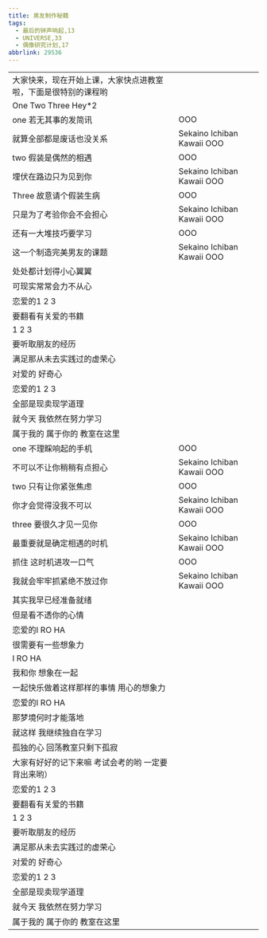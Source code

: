```yaml
---
title: 男友制作秘籍
tags:
  - 最后的钟声响起,13
  - UNIVERSE,33
  - 偶像研究计划,17
abbrlink: 29536
---
```

|      |      |
|--|--|
|大家快来，现在开始上课，大家快点进教室啦，下面是很特别的课程哟|      |
|One Two Three Hey*2|      |
|one 若无其事的发简讯|OOO|
|就算全部都是废话也没关系|Sekaino Ichiban Kawaii OOO|
|two 假装是偶然的相遇|OOO|
|埋伏在路边只为见到你|Sekaino Ichiban Kawaii OOO|
|Three 故意请个假装生病|OOO|
|只是为了考验你会不会担心|Sekaino Ichiban Kawaii OOO|
|还有一大堆技巧要学习|OOO|
|这一个制造完美男友的课题|Sekaino Ichiban Kawaii OOO|
|处处都计划得小心翼翼|      |
|可现实常常会力不从心|      |
|恋爱的1 2 3|      |
|要翻看有关爱的书籍|      |
|1 2 3|      |
|要听取朋友的经历|      |
|满足那从未去实践过的虚荣心|      |
|对爱的 好奇心|      |
|恋爱的1 2 3|      |
|全部是现卖现学道理|      |
|就今天 我依然在努力学习|      |
|属于我的 属于你的 教室在这里|      |
|one 不理睬响起的手机|OOO|
|不可以不让你稍稍有点担心|Sekaino Ichiban Kawaii OOO|
|two 只有让你紧张焦虑|OOO|
|你才会觉得没我不可以|Sekaino Ichiban Kawaii OOO|
|three 要很久才见一见你|OOO|
|最重要就是确定相遇的时机|Sekaino Ichiban Kawaii OOO|
|抓住 这时机进攻一口气|OOO|
|我就会牢牢抓紧绝不放过你|Sekaino Ichiban Kawaii OOO|
|其实我早已经准备就绪|      |
|但是看不透你的心情|      |
|恋爱的I RO HA|      |
|很需要有一些想象力|      |
|I RO HA|      |
|我和你 想象在一起|      |
|一起快乐做着这样那样的事情 用心的想象力|      |
|恋爱的I RO HA|      |
|那梦境何时才能落地|      |
|就这样 我继续独自在学习|      |
|孤独的心 回荡教室只剩下孤寂|      |
|大家有好好的记下来嘛 考试会考的哟 一定要背出来哟）|      |
|恋爱的1 2 3|      |
|要翻看有关爱的书籍|      |
|1 2 3|      |
|要听取朋友的经历|      |
|满足那从未去实践过的虚荣心|      |
|对爱的 好奇心|      |
|恋爱的1 2 3|      |
|全部是现卖现学道理|      |
|就今天 我依然在努力学习|      |
|属于我的 属于你的 教室在这里|      |